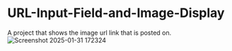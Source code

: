 # URL-Input-Field-and-Image-Display
A project that shows the image url link that is posted on.
![Screenshot 2025-01-31 172324](https://github.com/user-attachments/assets/b7aa0751-5d2e-455b-9218-87fe65a2a25c)
